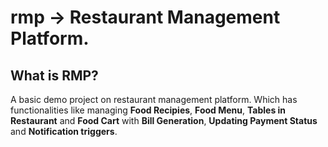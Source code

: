 # rmp -> Restaurant Management Platform.

## What is RMP?

A basic demo project on restaurant management platform. Which has functionalities like managing **Food Recipies**, **Food Menu**, **Tables in Restaurant** and **Food Cart** with **Bill Generation**, **Updating Payment Status** and **Notification triggers**. 




